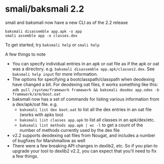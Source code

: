 # smali/baksmali 2.2

smali and baksmali now have a new CLI as of the 2.2 release

    baksmali disassemble app.apk -o app
    smali assemble app -o classes.dex

To get started, try `baksmali help` or `smali help`

A few things to note
* You can specify individual entries in an apk or oat file as if the apk or oat was a directory. e.g.
`baksmali disassemble app.apk/classes2.dex`. See `baksmali help input` for more information.
* The options for specifying a bootclasspath/classpath when deodexing have changed a bit. For deodexing oat files, it works something like this: `adb pull /system/framework framework && baksmali deodex app.odex -b framework/arm/boot.oat`
* baksmali now has a set of commands for listing various information from a dex/apk/oat file. e.g.
  * `baksmali list dex boot.oat` to list all the dex entries in an oat file (works with apks too)
  * `baksmali list classes app.apk` to list all classes in an apk/dex/etc.
  * `baksmali list methods app.apk | wc -l` to get a count of the number of methods currently used by the dex file
* v2.2 supports deodexing oat files from Nougat, and includes a number of bugfixes for Marshmallow as well
* There were a few breaking API changes in dexlib2, etc. So if you plan to upgrade your tool to dexlib2 v2.2, you can expect that you'll need to fix a few things.

